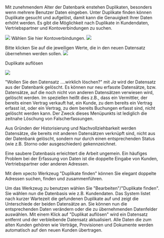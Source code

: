 Mit zunehmendem Alter der Datenbank enstehen Duplikaten, besonders wenn mehrere Benutzer Daten eingeben. Unter Duplikate finden können Duplikate gesucht und aufgelöst, damit kann die Genauigkeit Ihrer Daten erhöht werden.
Es gibt die Möglichkeit nach Duplikate in Kundendaten, Vertriebspartner und Kontoverbindungen zu suchen.

![](http://xpecto.github.io/docs/img/img_1421242451087.png)
Wählen Sie hier Kontoverbindungen.
![](http://xpecto.github.io/docs/img/img_1421247350050.png)

Bitte klicken Sie auf die jeweiligen Werte, die in den neuen Datensatz übernehmen werden sollen.
![](http://xpecto.github.io/docs/img/img_1421247414670.png)

Duplikate auflösen

![](http://xpecto.github.io/docs/img/img_1421247541196.png)


"Wollen Sie den Datensatz ....wirklich löschen?" mit _Ja_ wird der Datensatz aus der Datenbank gelöscht. Es können nur neu
erfasste Datensätze, bzw. Datensätze, auf die noch nicht von anderen Datensätzen verwiesen wird, gelöscht werden. Im speziellen
heißt dies z.B., dass ein Vermittler, der bereits einen Vertrag verkauft hat, ein Kunde, zu dem bereits ein Vertrag erfasst ist, oder ein Vertrag, zu
dem bereits Buchungen erfasst sind, nicht gelöscht werden kann. Der Zweck dieses Menüpunkts ist lediglich die zeitnahe Löschung von
Falscherfassungen.

Aus Gründen der Historisierung und Nachvollziehbarkeit werden Datensätze, die bereits mit anderen Datensätzen verknüpft sind, nicht aus
der Datenbank gelöscht, sondern nur durch einen entsprechenden Status (wie z.B. Storno oder ausgeschieden) gekennzeichnet.

Eine saubere Datenbasis erleichtert die Arbeit ungemein. Ein häufiges Problem bei der Erfassung von Daten ist die doppelte Eingabe von Kunden, Vertriebspartner oder anderen Adressen.

Mit dem xpecto Werkzeug "Duplikate finden" können Sie elegant doppelte Adressen suchen, finden und zusammenführen.

Um das Werkzeug zu benutzen wählen Sie "Bearbeiten"/"Duplikate finden". Sie wählen nun die Datenbasis wie z.B. Kundendaten. Das System listet nach kurzer Wartezeit die gefundenen Duplikate auf und zeigt die Unterschiede der beiden Datensätze an. Sie können nun die entsprechenden Daten verändern oder die zu übernehmenden Datenfelder auswählen. Mit einem Klick auf "Duplikat auflösen" wird ein Datensatz entfernt und der verbleibende Datensatz aktualisiert. Alle Daten die zum alten Kunden gehören wie Verträge, Provisionen und Dokumente werden automatisch auf den neuen Kunden übertragen.
